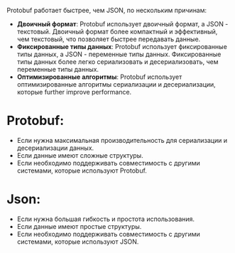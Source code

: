 Protobuf работает быстрее, чем JSON, по нескольким причинам:

* __Двоичный формат__: Protobuf использует двоичный формат, а JSON - текстовый. Двоичный формат более компактный и эффективный, чем текстовый, что позволяет быстрее передавать данные.
* __Фиксированные типы данных__: Protobuf использует фиксированные типы данных, а JSON - переменные типы данных. Фиксированные типы данных более легко сериализовать и десериализовать, чем переменные типы данных.
* __Оптимизированные алгоритмы__: Protobuf использует оптимизированные алгоритмы сериализации и десериализации, которые further improve performance.

# Protobuf:
* Если нужна максимальная производительность для сериализации и десериализации данных.
* Если данные имеют сложные структуры.
* Если необходимо поддерживать совместимость с другими системами, которые используют Protobuf.

# Json:
* Если нужна большая гибкость и простота использования.
* Если данные имеют простые структуры.
* Если необходимо поддерживать совместимость с другими системами, которые используют JSON.